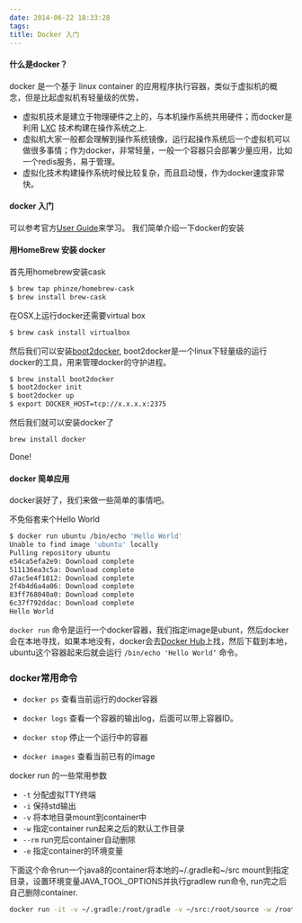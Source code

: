 ```yaml
---
date: 2014-06-22 18:33:28
tags:
title: Docker 入门
---
```


#### 什么是docker？
docker 是一个基于 linux container 的应用程序执行容器，类似于虚拟机的概念，但是比起虚拟机有轻量级的优势，

* 虚拟机技术是建立于物理硬件之上的，与本机操作系统共用硬件；而docker是利用 [LXC](https://linuxcontainers.org/) 技术构建在操作系统之上.
* 虚拟机大家一般都会理解到操作系统镜像，运行起操作系统后一个虚拟机可以做很多事情；作为docker，非常轻量，一般一个容器只会部署少量应用，比如一个redis服务，易于管理。
* 虚拟化技术构建操作系统时候比较复杂，而且启动慢，作为docker速度非常快。

#### docker 入门
可以参考官方[User Guide](http://docs.docker.com/userguide/)来学习。
我们简单介绍一下docker的安装

#### 用HomeBrew 安装 docker
首先用homebrew安装cask
```sh
$ brew tap phinze/homebrew-cask
$ brew install brew-cask
```
在OSX上运行docker还需要virtual box

```sh
$ brew cask install virtualbox
```

然后我们可以安装[boot2docker](https://github.com/boot2docker/boot2docker), boot2docker是一个linux下轻量级的运行docker的工具，用来管理docker的守护进程。

```sh
$ brew install boot2docker
$ boot2docker init
$ boot2docker up
$ export DOCKER_HOST=tcp://x.x.x.x:2375
```

然后我们就可以安装docker了

```sh
brew install docker
```

Done!

#### docker 简单应用

docker装好了，我们来做一些简单的事情吧。

不免俗套来个Hello World

```sh
$ docker run ubuntu /bin/echo 'Hello World'
Unable to find image 'ubuntu' locally
Pulling repository ubuntu
e54ca5efa2e9: Download complete
511136ea3c5a: Download complete
d7ac5e4f1812: Download complete
2f4b4d6a4a06: Download complete
83ff768040a0: Download complete
6c37f792ddac: Download complete
Hello World
```

```docker run``` 命令是运行一个docker容器，我们指定image是ubunt，然后docker会在本地寻找，如果本地没有，docker会去[Docker Hub](https://hub.docker.com/)上找，然后下载到本地，ubuntu这个容器起来后就会运行 ```/bin/echo 'Hello World‘``` 命令。

### docker常用命令  

- ```docker ps``` 查看当前运行的docker容器

- ```docker logs``` 查看一个容器的输出log，后面可以带上容器ID。

- ```docker stop``` 停止一个运行中的容器

- ```docker images``` 查看当前已有的image

docker run 的一些常用参数  

- ```-t``` 分配虚拟TTY终端  
- ```-i``` 保持std输出  
- ```-v``` 将本地目录mount到container中  
- ```-w``` 指定container run起来之后的默认工作目录  
- ```--rm``` run完后container自动删除  
- ```-e``` 指定container的环境变量  

下面这个命令run一个java8的container将本地的~/.gradle和~/src mount到指定目录，设置环境变量JAVA_TOOL_OPTIONS并执行gradlew run命令, run完之后自己删除container.
```sh
docker run -it -v ~/.gradle:/root/gradle -v ~/src:/root/source -w /root/source --rm -e JAVA_TOOL_OPTIONS=-Dfile.encoding=UTF8 java:openjdk-8 ./gradlew run
```